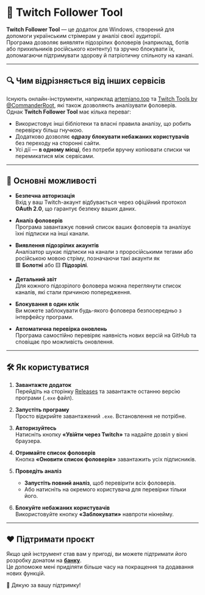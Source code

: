 # 🎯 Twitch Follower Tool

**Twitch Follower Tool** — це додаток для Windows, створений для допомоги українським стрімерам у аналізі своєї аудиторії.  
Програма дозволяє виявляти підозрілих фоловерів (наприклад, ботів або прихильників російського контенту) та зручно блокувати їх, допомагаючи підтримувати здорову й патріотичну спільноту на каналі.


---

## 🔍 Чим відрізняється від інших сервісів

Існують онлайн-інструменти, наприклад [artemiano.top](https://artemiano.top) та [Twitch Tools by @CommanderRoot](https://twitch-tools.rootonline.de/), які також дозволяють аналізувати фоловерів.  
Однак **Twitch Follower Tool** має кілька переваг:

- Використовує інші бібліотеки та власні правила аналізу, що робить перевірку більш гнучкою.  
- Додатково дозволяє **одразу блокувати небажаних користувачів** без переходу на сторонні сайти.  
- Усі дії — **в одному місці**, без потреби вручну копіювати списки чи перемикатися між сервісами.  
---

## 🚀 Основні можливості

- **Безпечна авторизація**  
  Вхід у ваш Twitch-акаунт відбувається через офіційний протокол **OAuth 2.0**, що гарантує безпеку ваших даних.

- **Аналіз фоловерів**  
  Програма завантажує повний список ваших фоловерів та аналізує їхні підписки на інші канали.

- **Виявлення підозрілих акаунтів**  
  Аналізатор шукає підписки на канали з проросійськими тегами або російською мовою стріму, позначаючи такі акаунти як  
  🟥 **Болотні** або 🟨 **Підозрілі**.

- **Детальний звіт**  
  Для кожного підозрілого фоловера можна переглянути список каналів, які стали причиною попередження.

- **Блокування в один клік**  
  Ви можете заблокувати будь-якого фоловера безпосередньо з інтерфейсу програми.

- **Автоматична перевірка оновлень**  
  Програма самостійно перевіряє наявність нових версій на GitHub та сповіщає про можливість оновлення.

---

## 🛠️ Як користуватися

1. **Завантажте додаток**  
   Перейдіть на сторінку [Releases](../../releases) та завантажте останню версію програми (`.exe` файл).

2. **Запустіть програму**  
   Просто відкрийте завантажений `.exe`. Встановлення не потрібне.

3. **Авторизуйтесь**  
   Натисніть кнопку **«Увійти через Twitch»** та надайте дозвіл у вікні браузера.

4. **Отримайте список фоловерів**  
   Кнопка **«Оновити список фоловерів»** завантажить усіх підписників.

5. **Проведіть аналіз**
   - **Запустіть повний аналіз**, щоб перевірити всіх фоловерів.  
   - Або натисніть на окремого користувача для перевірки тільки його.

6. **Блокуйте небажаних користувачів**  
   Використовуйте кнопку **«Заблокувати»** навпроти нікнейму.

---


## ❤️ Підтримати проєкт

Якщо цей інструмент став вам у пригоді, ви можете підтримати його розробку донатом на **[банку](https://send.monobank.ua/jar/6TacEhMUp2)**.  
Це допоможе мені приділяти більше часу на покращення та додавання нових функцій.

🙏 Дякую за вашу підтримку!
